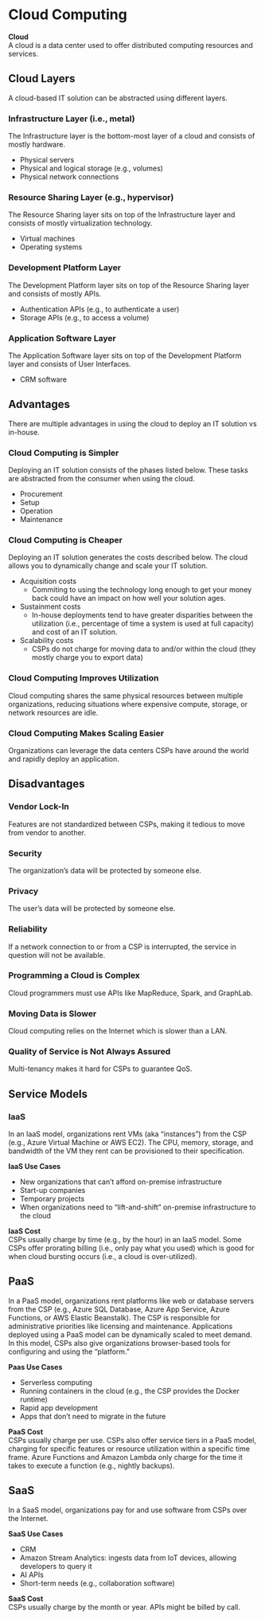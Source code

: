 # Cloud Computing

**Cloud**  
A cloud is a data center used to offer distributed computing resources and services. 

## Cloud Layers
A cloud-based IT solution can be abstracted using different layers. 

### Infrastructure Layer (i.e., metal)
The Infrastructure layer is the bottom-most layer of a cloud and consists of mostly hardware. 
* Physical servers
* Physical and logical storage (e.g., volumes)
* Physical network connections

### Resource Sharing Layer (e.g., hypervisor)
The Resource Sharing layer sits on top of the Infrastructure layer and consists of mostly virtualization technology. 
* Virtual machines
* Operating systems

### Development Platform Layer
The Development Platform layer sits on top of the Resource Sharing layer and consists of mostly APIs. 
* Authentication APIs (e.g., to authenticate a user)
* Storage APIs (e.g., to access a volume)

### Application Software Layer
The Application Software layer sits on top of the Development Platform layer and consists of User Interfaces. 
* CRM software

## Advantages
There are multiple advantages in using the cloud to deploy an IT solution vs in-house. 

### Cloud Computing is Simpler
Deploying an IT solution consists of the phases listed below. These tasks are abstracted from the consumer when using the cloud. 
* Procurement
* Setup
* Operation
* Maintenance

### Cloud Computing is Cheaper
Deploying an IT solution generates the costs described below. The cloud allows you to dynamically change and scale your IT solution. 
* Acquisition costs
  * Commiting to using the technology long enough to get your money back could have an impact on how well your solution ages. 
* Sustainment costs 
  * In-house deployments tend to have greater disparities between the utilization (i.e., percentage of time a system is used at full capacity) and cost of an IT solution.  
* Scalability costs
  * CSPs do not charge for moving data to and/or within the cloud (they mostly charge you to export data)

### Cloud Computing Improves Utilization
Cloud computing shares the same physical resources between multiple organizations, reducing situations where expensive compute, storage, or network resources are idle. 

### Cloud Computing Makes Scaling Easier
Organizations can leverage the data centers CSPs have around the world and rapidly deploy an application. 

## Disadvantages
### Vendor Lock-In
Features are not standardized between CSPs, making it tedious to move from vendor to another. 

### Security
The organization’s data will be protected by someone else. 

### Privacy
The user’s data will be protected by someone else. 

### Reliability
If a network connection to or from a CSP is interrupted, the service in question will not be available. 

### Programming a Cloud is Complex
Cloud programmers must use APIs like MapReduce, Spark, and GraphLab. 

### Moving Data is Slower
Cloud computing relies on the Internet which is slower than a LAN. 

### Quality of Service is Not Always Assured
Multi-tenancy makes it hard for CSPs to guarantee QoS. 

## Service Models

### IaaS
In an IaaS model, organizations rent VMs (aka “instances”) from the CSP (e.g., Azure Virtual Machine or AWS EC2). The CPU, memory, storage, and bandwidth of the VM they rent can be provisioned to their specification. 

**IaaS Use Cases**  
* New organizations that can’t afford on-premise infrastructure
* Start-up companies
* Temporary projects
* When organizations need to “lift-and-shift” on-premise infrastructure to the cloud

**IaaS Cost**  
CSPs usually charge by time (e.g., by the hour) in an IaaS model. Some CSPs offer prorating billing (i.e., only pay what you used) which is good for when cloud bursting occurs (i.e., a cloud is over-utilized). 

## PaaS 
In a PaaS model, organizations rent platforms like web or database servers from the CSP (e.g., Azure SQL Database, Azure App Service, Azure Functions, or AWS Elastic Beanstalk). The CSP is responsible for administrative priorities like licensing and maintenance. Applications deployed using a PaaS model can be dynamically scaled to meet demand. In this model, CSPs also give organizations browser-based tools for configuring and using the “platform.”

**Paas Use Cases**
* Serverless computing
* Running containers in the cloud (e.g., the CSP provides the Docker runtime)
* Rapid app development
* Apps that don’t need to migrate in the future

**PaaS Cost**  
CSPs usually charge per use. CSPs also offer service tiers in a PaaS model, charging for specific features or resource utilization within a specific time frame. Azure Functions and Amazon Lambda only charge for the time it takes to execute a function (e.g., nightly backups).

## SaaS
In a SaaS model, organizations pay for and use software from CSPs over the Internet. 

**SaaS Use Cases**  
* CRM 
* Amazon Stream Analytics: ingests data from IoT devices, allowing developers to query it
* AI APIs
* Short-term needs (e.g., collaboration software) 

**SaaS Cost**  
CSPs usually charge by the month or year. APIs might be billed by call. 
